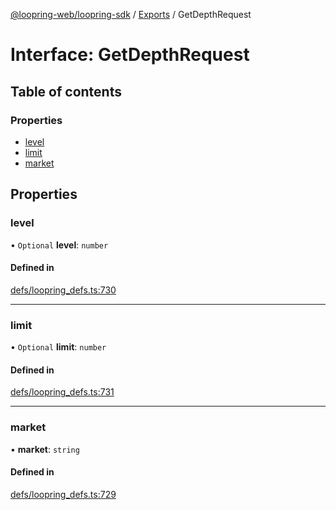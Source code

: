 [@loopring-web/loopring-sdk](../README.md) / [Exports](../modules.md) / GetDepthRequest

# Interface: GetDepthRequest

## Table of contents

### Properties

- [level](GetDepthRequest.md#level)
- [limit](GetDepthRequest.md#limit)
- [market](GetDepthRequest.md#market)

## Properties

### level

• `Optional` **level**: `number`

#### Defined in

[defs/loopring_defs.ts:730](https://github.com/Loopring/loopring_sdk/blob/24fdf4c/src/defs/loopring_defs.ts#L730)

___

### limit

• `Optional` **limit**: `number`

#### Defined in

[defs/loopring_defs.ts:731](https://github.com/Loopring/loopring_sdk/blob/24fdf4c/src/defs/loopring_defs.ts#L731)

___

### market

• **market**: `string`

#### Defined in

[defs/loopring_defs.ts:729](https://github.com/Loopring/loopring_sdk/blob/24fdf4c/src/defs/loopring_defs.ts#L729)
